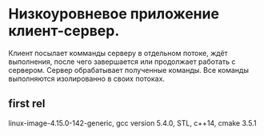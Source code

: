 # Низкоуровневое приложение клиент-сервер.

Клиент посылает комманды серверу в отдельном потоке, ждёт выполнения, после чего завершается или продолжает работать с сервером.
Сервер обрабатывает полученные команды. Все команды выполняются изолированно в своих потоках.

## first rel

linux-image-4.15.0-142-generic, gcc version 5.4.0, STL, c++14, cmake 3.5.1
